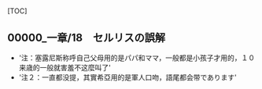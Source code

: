 # 

[TOC]

## 00000_一章/18　セルリスの誤解

- '注：塞露尼斯称呼自己父母用的是パパ和ママ，一般都是小孩子才用的，１０来歳的一般就害羞不这麼叫了'
- '注２：一直都没提，其實希亞用的是軍人口吻，語尾都会带であります'
